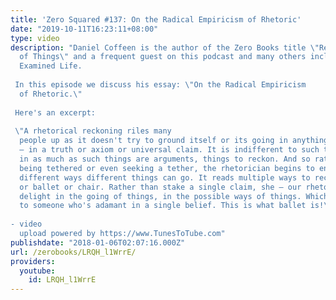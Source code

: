 ```yaml
---
title: 'Zero Squared #137: On the Radical Empiricism of Rhetoric'
date: "2019-10-11T16:23:11+08:00"
type: video
description: "Daniel Coffeen is the author of the Zero Books title \"Reading the Way
  of Things\" and a frequent guest on this podcast and many others including the Partially
  Examined Life.   In this episode we discuss his essay: \"On the Radical Empiricism
  of Rhetoric.\"   Here's an excerpt:  \"A rhetorical reckoning riles many
  people up as it doesn't try to ground itself or its going in anything outside itself
  — in a truth or axiom or universal claim. It is indifferent to such things except
  in as much as such things are arguments, things to reckon. And so rather than ever
  being tethered or even seeking a tether, the rhetorician begins to enjoy all the
  different ways different things can go. It reads multiple ways to reckon a puppy
  or ballet or chair. Rather than stake a single claim, she — our rhetorician — takes
  delight in the going of things, in the possible ways of things. Which can be infuriating
  to someone who's adamant in a single belief. This is what ballet is!\"  - video
  upload powered by https://www.TunesToTube.com"
publishdate: "2018-01-06T02:07:16.000Z"
url: /zerobooks/LRQH_l1WrrE/
providers:
  youtube:
    id: LRQH_l1WrrE
---
```

